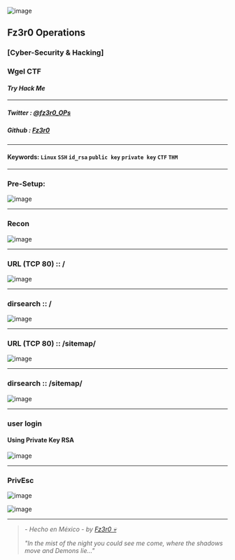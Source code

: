 ![image](https://user-images.githubusercontent.com/94720207/163663053-92d4ce71-cd3f-462e-be67-1c357af9f9f1.png)

## Fz3r0 Operations

### [Cyber-Security & Hacking]

### Wgel CTF

#### _Try Hack Me_
---

##### Twitter : [@fz3r0_OPs](https://twitter.com/Fz3r0_OPs) 
##### Github  : [Fz3r0](https://github.com/fz3r0) 

---

#### Keywords: `Linux` `SSH` `id_rsa` `public key` `private key` `CTF` `THM`

---

### Pre-Setup:

![image](https://user-images.githubusercontent.com/94720207/163663136-e94f4e39-77e1-40f4-98c6-3c540e342338.png)

---
### Recon

![image](https://user-images.githubusercontent.com/94720207/163663155-74c4e03c-6bf2-462a-9469-b9ea0ab64fcc.png)

---
### URL (TCP 80)   ::  /

![image](https://user-images.githubusercontent.com/94720207/163663238-f4f1a923-6aeb-4685-91ec-9f8f34c76808.png)

---
### dirsearch   ::  /

![image](https://user-images.githubusercontent.com/94720207/163663278-609f70ae-5d1a-4239-b798-1ef55813c3b7.png)

---
### URL (TCP 80)   ::  /sitemap/

![image](https://user-images.githubusercontent.com/94720207/163663412-b4e5ecdf-b35f-489f-82f3-9adfc808cfd9.png)

---
### dirsearch   ::  /sitemap/

![image](https://user-images.githubusercontent.com/94720207/163663421-1e0672bc-be43-46c2-bcbf-96ceb15d260e.png)

---
### user login 
#### Using Private Key RSA

![image](https://user-images.githubusercontent.com/94720207/163663455-182a49bb-e07e-494c-84fa-9025211e0855.png)

---
### PrivEsc 

![image](https://user-images.githubusercontent.com/94720207/163663529-f62fcade-4785-4872-8947-ead32cfa32c2.png)

![image](https://user-images.githubusercontent.com/94720207/163663570-1c63b836-9dc1-49a8-9988-dd5159229ece.png)

---

> _- Hecho en México - by [Fz3r0 💀](https://github.com/Fz3r0/)_
>
> _"In the mist of the night you could see me come, where the shadows move and Demons lie..."_

